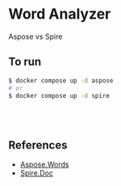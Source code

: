 # Word Analyzer

Aspose vs Spire

## To run

```bash
$ docker compose up -d aspose
# or
$ docker compose up -d spire
```

<br/><br/>

## References

- [Aspose.Words](https://reference.aspose.com/words/python-net/aspose.words/)
- [Spire.Doc](https://www.e-iceblue.com/Tutorials/Python/Spire.Doc-for-Python/Program-Guide.html)

